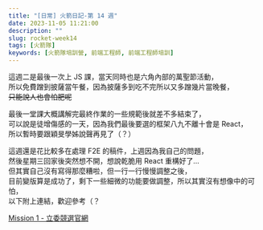 ```yaml
---
title: "[日常] 火箭日記-第 14 週"
date: 2023-11-05 11:21:00
description: ""
slug: rocket-week14
tags: [火箭隊]
keywords: [火箭隊培訓營, 前端工程師, 前端工程師培訓]
---
```


這週二是最後一次上 JS 課，當天同時也是六角內部的萬聖節活動，  
所以免費蹭到披薩當午餐，因為披薩多到吃不完所以又多蹭幾片當晚餐，  
~~只能說人也會怕肥呢~~

最後一堂課大概講解完最終作業的一些規範後就差不多結束了，  
可以說是徒增傷感的一天，因為我們最後要選的框架八九不離十會是 React，  
所以暫時要跟穎旻學姊說聲再見了（？）

這週還是花比較多在處理 F2E 的稿件，上週因為我自己的問題，  
然後星期三回家後突然想不開，想說乾脆用 React 重構好了...  
但其實自己沒有寫得那麼糟啦，但一行一行慢慢調整之後，  
目前變版算是成功了，剩下一些細微的功能要做調整，所以其實沒有想像中的可怕，  
以下附上連結，歡迎參考（？

[Mission 1 - 立委競選官網](https://2023.thef2e.com/users/12061579704047672275)

